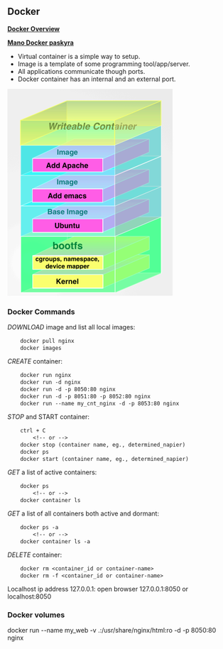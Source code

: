 ## Docker

[**Docker Overview**](https://docs.docker.com/get-started/docker-overview/)

[**Mano Docker paskyra**](https://hub.docker.com/repositories/mazaukse)

-   Virtual container is a simple way to setup.  
-   Image is a template of some programming tool/app/server.  
-   All applications communicate though ports.  
-   Docker container has an internal and an external port.

![Docker container](/040/images/writeableContainers.png)

### **Docker Commands**

*DOWNLOAD* image and list all local images:
```
    docker pull nginx
    docker images
```

*CREATE* container:
```
    docker run nginx
    docker run -d nginx
    docker run -d -p 8050:80 nginx
    docker run -d -p 8051:80 -p 8052:80 nginx
    docker run --name my_cnt_nginx -d -p 8053:80 nginx
```

*STOP* and START container:
```
    ctrl + C
        <!-- or -->
    docker stop (container name, eg., determined_napier)
    docker ps
    docker start (container name, eg., determined_napier)
```

*GET* a list of active containers:
```
    docker ps 
        <!-- or --> 
    docker container ls 
```

*GET* a list of all containers both active and dormant:
```
    docker ps -a 
        <!-- or --> 
    docker container ls -a 
```

*DELETE* container:
``` 
    docker rm <container_id or container-name>
    docker rm -f <container_id or container-name>
```

Localhost ip address 127.0.0.1:
open browser 127.0.0.1:8050 or localhost:8050 

### Docker volumes

docker run --name my_web -v .:/usr/share/nginx/html:ro -d -p 8050:80 nginx
